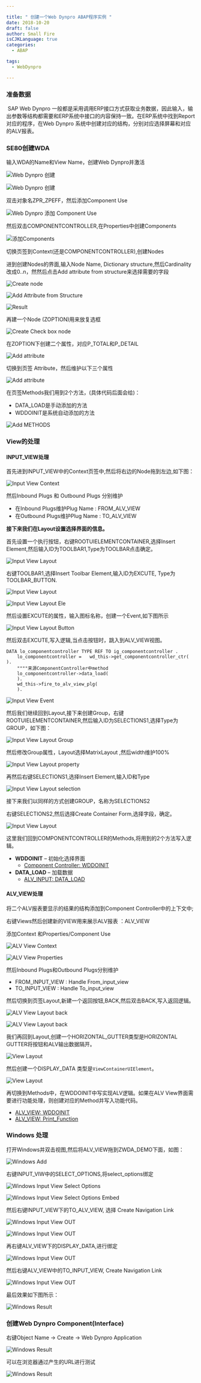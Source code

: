 ```yaml
---

title: " 创建一个Web Dynpro ABAP程序实例 "
date: 2018-10-20
draft: false
author: Small Fire
isCJKLanguage: true
categories: 
  - ABAP

tags: 
  - WebDynpro

---
```




### 准备数据

​	SAP Web Dynpro 一般都是采用调用ERP接口方式获取业务数据，因此输入，输出参数等结构都需要和ERP系统中接口的内容保持一致。在ERP系统中找到Report对应的程序，在Web Dynpro 系统中创建对应的结构，分别对应选择屏幕和对应的ALV报表。

### SE80创建WDA

输入WDA的Name和View Name，创建Web Dynpro并激活

![Web Dynpro 创建](/images/webdynproABAP/1.1.png)

![Web Dynpro 创建](/images/webdynproABAP/1.png)

双击对象名ZPR_ZPEFF，然后添加Component Use

![Web Dynpro 添加 Component Use](/images/webdynproABAP/2.png)

然后双击COMPONENTCONTROLLER,在Properties中创建Components

![添加Components](/images/webdynproABAP/3.png)

切换页签到Context(还是COMPONENTCONTROLLER),创建Nodes

进到创建Nodes的界面,输入Node Name, Dictionary structure,然后Cardinality改成0..n，然然后点击Add attribute from structure来选择需要的字段

![Create node](/images/webdynproABAP/4.1.png)

![Add Attribute from Structure](/images/webdynproABAP/5.png)

![Result](/images/webdynproABAP/6.png)

再建一个Node (ZOPTION)用来放复选框

![Create Check box node](/images/webdynproABAP/7.png)

在ZOPTION下创建二个属性，对应P_TOTAL和P_DETAIL

![Add attribute](/images/webdynproABAP/8.png)

切换到页签 Attribute，然后维护以下三个属性

![Add attribute](/images/webdynproABAP/9.png)

在页签Methods我们用到2个方法，(具体代码后面会给)：

- DATA_LOAD是手动添加的方法
- WDDOINIT是系统自动添加的方法

![Add METHODS](/images/webdynproABAP/10.png)

### View的处理

#### INPUT_VIEW处理

首先进到INPUT_VIEW中的Context页签中,然后将右边的Node拖到左边,如下图：

![Input View Context](/images/webdynproABAP/11.png)

然后Inbound Plugs 和 Outbound Plugs 分别维护

- 在Inbound Plugs维护Plug
  Name : FROM_ALV_VIEW
- 在Outbound Plugs维护Plug
  Name : TO_ALV_VIEW

**接下来我们在Layout设置选择界面的信息。**

首先设置一个执行按钮，右键ROOTUIELEMENTCONTAINER,选择Insert Element,然后输入ID为TOOLBAR1,Type为TOOLBAR点击确定。

![Input View Layout](/images/webdynproABAP/14.png)

右键TOOLBAR1,选择Insert Toolbar Element,输入ID为EXCUTE, Type为TOOLBAR_BUTTON.

![Input View Layout](/images/webdynproABAP/15.png)

![Input View Layout Ele](/images/webdynproABAP/16.png)

然后设置EXCUTE的属性，输入图标名称，创建一个Event,如下图所示

![Input View Layout Button](/images/webdynproABAP/17.png)

然后双击EXCUTE,写入逻辑,当点击按钮时，跳入到ALV_VIEW视图。

```JS
DATA lo_componentcontroller TYPE REF TO ig_componentcontroller .
    lo_componentcontroller =   wd_this->get_componentcontroller_ctr( ).
    """"来源ComponentController中method
    lo_componentcontroller->data_load(
    ).
    wd_this->fire_to_alv_view_plg(
    ).
```

![Input View Event](/images/webdynproABAP/18.png)

然后我们继续回到Layout,接下来创建Group，右键ROOTUIELEMENTCONTAINER,然后输入ID为SELECTIONS1,选择Type为GROUP，如下图：

![Input View Layout Group](/images/webdynproABAP/19.png)

然后修改Group属性，Layout选择MatrixLayout ,然后width维护100%

![Input View Layout property](/images/webdynproABAP/20.png)

再然后右键SELECTIONS1,选择Insert Element,输入ID和Type

![Input View Layout selection](/images/webdynproABAP/22.png)

接下来我们以同样的方式创建GROUP，名称为SELECTIONS2

右键SELECTIONS2,然后选择Create
Container Form,选择字段，确定。

![Input View Layout ](/images/webdynproABAP/21.png)

这里我们回到COMPONENTCONTROLLER的Methods,将用到的2个方法写入逻辑。

- **WDDOINIT** – 初始化选择界面
  - [Component Controller: WDDOINIT](https://coldinfire.github.io/2018/SAPWebDynproABAP_P3/)
- **DATA_LOAD** – 加载数据
  - [ALV_INPUT: DATA_LOAD](https://coldinfire.github.io/2018/SAPWebDynproABAP_P2/)

#### ALV_VIEW处理

将二个ALV报表要显示的结果的结构添加到Component
Controller中的上下文中;

右键Views然后创建新的VIEW用来展示ALV报表 ：ALV_VIEW

添加Context 和Properties/Component Use

![ALV View Context ](/images/webdynproABAP/23.png)

![ALV View Properties ](/images/webdynproABAP/23.1.png)

然后Inbound Plugs和Outbound
Plugs分别维护 

- FROM_INPUT_VIEW : Handle From_input_view
- TO_INPUT_VIEW : Handle To_input_view

然后切换到页签Layout,新建一个返回按钮,BACK,然后双击BACK,写入返回逻辑。

![ALV View Layout back ](/images/webdynproABAP/26.png)

![ALV View Layout back ](/images/webdynproABAP/27.png)

我们再回到Layout,创建一个HORIZONTAL_GUTTER类型是HORIZONTAL GUTTER将按钮和ALV输出数据隔开。

![View Layout ](/images/webdynproABAP/24.png)

然后创建一个DISPLAY_DATA 类型是`ViewContainerUIElement`。

![View Layout ](/images/webdynproABAP/25.png)

再切换到Methods中，在WDDOINIT中写实现ALV逻辑。如果在ALV View界面需要进行功能处理，则创建对应的Method并写入功能代码。

- [ALV_VIEW: WDDOINIT](https://coldinfire.github.io/2018/SAPWebDynproABAP_P1/)
- [ALV_VIEW: Print_Function](https://coldinfire.github.io/2018/SAPWebDynproABAP_P4/)

### Windows 处理

打开Windows并双击视图,然后将ALV_VIEW拖到ZWDA_DEMO下面，如图：

![Windows Add](/images/webdynproABAP/28.png)

右键INPUT_VIW中的SELECT_OPTIONS,将select_options绑定

![Windows Input View Select Options](/images/webdynproABAP/29.1.png)

![Windows Input View Select Options Embed](/images/webdynproABAP/29.2.png)

然后右键INPUT_VIEW下的TO_ALV_VIEW, 选择 Create
Navigation Link

![Windows Input View OUT](/images/webdynproABAP/29.3.png)

![Windows Input View OUT](/images/webdynproABAP/29.4.png)

再右键ALV_VIEW下的DISPLAY_DATA,进行绑定

![Windows Input View OUT](/images/webdynproABAP/30.png)

然后右键ALV_VIEW中的TO_INPUT_VIEW, Create Navigation Link

![Windows Input View OUT](/images/webdynproABAP/31.png)

最后效果如下图所示： 

![Windows Result](/images/webdynproABAP/35.png)

### 创建Web Dynpro Component(Interface)

右键Object Name -> Create -> Web Dynpro Application

![Windows Result](/images/webdynproABAP/32.png)

可以在浏览器通过产生的URL进行测试

![Windows Result](/images/webdynproABAP/33.png)





